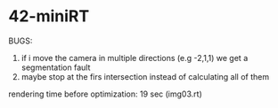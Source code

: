 # 42-miniRT

BUGS:
1. if i move the camera in multiple directions (e.g -2,1,1) we get a segmentation fault
2. maybe stop at the firs intersection instead of calculating all of them

rendering time before optimization: 19 sec (img03.rt)